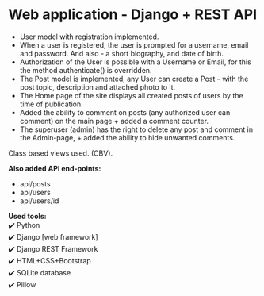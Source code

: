# Web application - Django + REST API

- User model with registration implemented.
- When a user is registered, the user is prompted for a username, email and password. And also - a short biography, and date of birth.
- Authorization of the User is possible with a Username or Email, for this the method authenticate() is overridden.
- The Post model is implemented, any User can create a Post - with the post topic, description and attached photo to it.
- The Home page of the site displays all created posts of users by the time of publication.
- Added the ability to comment on posts (any authorized user can comment) on the main page + added a comment counter.
- The superuser (admin) has the right to delete any post and comment in the Admin-page, + added the ability to hide unwanted comments.

Class based views used. (CBV).

__Also added API end-points:__
- api/posts
- api/users
- api/users/id


__Used tools:__    
:heavy_check_mark: Python    
:heavy_check_mark: Django [web framework]   
:heavy_check_mark: Django REST Framework    
:heavy_check_mark: HTML+CSS+Bootstrap    
:heavy_check_mark: SQLite database    
:heavy_check_mark: Pillow    
